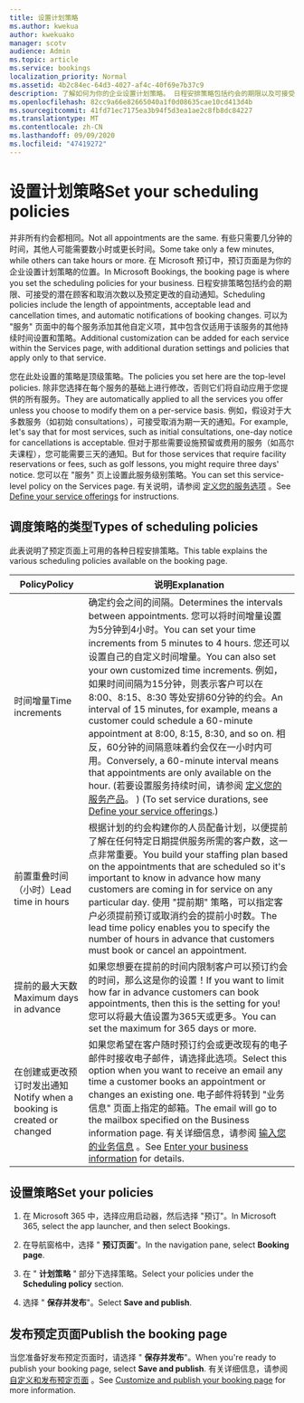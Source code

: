 ```yaml
---
title: 设置计划策略
ms.author: kwekua
author: kwekuako
manager: scotv
audience: Admin
ms.topic: article
ms.service: bookings
localization_priority: Normal
ms.assetid: 4b2c84ec-64d3-4027-af4c-40f69e7b37c9
description: 了解如何为你的企业设置计划策略。 日程安排策略包括约会的期限以及可接受的潜在客户和取消次数。
ms.openlocfilehash: 82cc9a66e82665040a1f0d08635cae10cd413d4b
ms.sourcegitcommit: 41fd71ec7175ea3b94f5d3ea1ae2c8fb8dc84227
ms.translationtype: MT
ms.contentlocale: zh-CN
ms.lasthandoff: 09/09/2020
ms.locfileid: "47419272"
---
```

# <a name="set-your-scheduling-policies"></a><span data-ttu-id="52d26-104">设置计划策略</span><span class="sxs-lookup"><span data-stu-id="52d26-104">Set your scheduling policies</span></span>

<span data-ttu-id="52d26-105">并非所有约会都相同。</span><span class="sxs-lookup"><span data-stu-id="52d26-105">Not all appointments are the same.</span></span> <span data-ttu-id="52d26-106">有些只需要几分钟的时间，其他人可能需要数小时或更长时间。</span><span class="sxs-lookup"><span data-stu-id="52d26-106">Some take only a few minutes, while others can take hours or more.</span></span> <span data-ttu-id="52d26-107">在 Microsoft 预订中，预订页面是为你的企业设置计划策略的位置。</span><span class="sxs-lookup"><span data-stu-id="52d26-107">In Microsoft Bookings, the booking page is where you set the scheduling policies for your business.</span></span> <span data-ttu-id="52d26-108">日程安排策略包括约会的期限、可接受的潜在顾客和取消次数以及预定更改的自动通知。</span><span class="sxs-lookup"><span data-stu-id="52d26-108">Scheduling policies include the length of appointments, acceptable lead and cancellation times, and automatic notifications of booking changes.</span></span> <span data-ttu-id="52d26-109">可以为 "服务" 页面中的每个服务添加其他自定义项，其中包含仅适用于该服务的其他持续时间设置和策略。</span><span class="sxs-lookup"><span data-stu-id="52d26-109">Additional customization can be added for each service within the Services page, with additional duration settings and policies that apply only to that service.</span></span>

<span data-ttu-id="52d26-110">您在此处设置的策略是顶级策略。</span><span class="sxs-lookup"><span data-stu-id="52d26-110">The policies you set here are the top-level policies.</span></span> <span data-ttu-id="52d26-111">除非您选择在每个服务的基础上进行修改，否则它们将自动应用于您提供的所有服务。</span><span class="sxs-lookup"><span data-stu-id="52d26-111">They are automatically applied to all the services you offer unless you choose to modify them on a per-service basis.</span></span> <span data-ttu-id="52d26-112">例如，假设对于大多数服务（如初始 consultations），可接受取消为期一天的通知。</span><span class="sxs-lookup"><span data-stu-id="52d26-112">For example, let's say that for most services, such as initial consultations, one-day notice for cancellations is acceptable.</span></span> <span data-ttu-id="52d26-113">但对于那些需要设施预留或费用的服务（如高尔夫课程），您可能需要三天的通知。</span><span class="sxs-lookup"><span data-stu-id="52d26-113">But for those services that require facility reservations or fees, such as golf lessons, you might require three days' notice.</span></span> <span data-ttu-id="52d26-114">您可以在 "服务" 页上设置此服务级别策略。</span><span class="sxs-lookup"><span data-stu-id="52d26-114">You can set this service-level policy on the Services page.</span></span> <span data-ttu-id="52d26-115">有关说明，请参阅 [定义您的服务选项](define-service-offerings.md) 。</span><span class="sxs-lookup"><span data-stu-id="52d26-115">See [Define your service offerings](define-service-offerings.md) for instructions.</span></span>

## <a name="types-of-scheduling-policies"></a><span data-ttu-id="52d26-116">调度策略的类型</span><span class="sxs-lookup"><span data-stu-id="52d26-116">Types of scheduling policies</span></span>

<span data-ttu-id="52d26-117">此表说明了预定页面上可用的各种日程安排策略。</span><span class="sxs-lookup"><span data-stu-id="52d26-117">This table explains the various scheduling policies available on the booking page.</span></span>

| <span data-ttu-id="52d26-118">Policy</span><span class="sxs-lookup"><span data-stu-id="52d26-118">Policy</span></span> | <span data-ttu-id="52d26-119">说明</span><span class="sxs-lookup"><span data-stu-id="52d26-119">Explanation</span></span> |
|---|---|
| <span data-ttu-id="52d26-120">时间增量</span><span class="sxs-lookup"><span data-stu-id="52d26-120">Time increments</span></span> | <span data-ttu-id="52d26-121">确定约会之间的间隔。</span><span class="sxs-lookup"><span data-stu-id="52d26-121">Determines the intervals between appointments.</span></span> <span data-ttu-id="52d26-122">您可以将时间增量设置为5分钟到4小时。</span><span class="sxs-lookup"><span data-stu-id="52d26-122">You can set your time increments from 5 minutes to 4 hours.</span></span> <span data-ttu-id="52d26-123">您还可以设置自己的自定义时间增量。</span><span class="sxs-lookup"><span data-stu-id="52d26-123">You can also set your own customized time increments.</span></span> <span data-ttu-id="52d26-124">例如，如果时间间隔为15分钟，则表示客户可以在8:00、8:15、8:30 等处安排60分钟的约会。</span><span class="sxs-lookup"><span data-stu-id="52d26-124">An interval of 15 minutes, for example, means a customer could schedule a 60-minute appointment at 8:00, 8:15, 8:30, and so on.</span></span> <span data-ttu-id="52d26-125">相反，60分钟的间隔意味着约会仅在一小时内可用。</span><span class="sxs-lookup"><span data-stu-id="52d26-125">Conversely, a 60-minute interval means that appointments are only available on the hour.</span></span> <span data-ttu-id="52d26-126"> (若要设置服务持续时间，请参阅 [定义您的服务产品](define-service-offerings.md)。 ) </span><span class="sxs-lookup"><span data-stu-id="52d26-126">(To set service durations, see [Define your service offerings](define-service-offerings.md).)</span></span> |
| <span data-ttu-id="52d26-127">前置重叠时间（小时）</span><span class="sxs-lookup"><span data-stu-id="52d26-127">Lead time in hours</span></span> | <span data-ttu-id="52d26-128">根据计划的约会构建你的人员配备计划，以便提前了解在任何特定日期提供服务所需的客户数，这一点非常重要。</span><span class="sxs-lookup"><span data-stu-id="52d26-128">You build your staffing plan based on the appointments that are scheduled so it's important to know in advance how many customers are coming in for service on any particular day.</span></span> <span data-ttu-id="52d26-129">使用 "提前期" 策略，可以指定客户必须提前预订或取消约会的提前小时数。</span><span class="sxs-lookup"><span data-stu-id="52d26-129">The lead time policy enables you to specify the number of hours in advance that customers must book or cancel an appointment.</span></span> |
| <span data-ttu-id="52d26-130">提前的最大天数</span><span class="sxs-lookup"><span data-stu-id="52d26-130">Maximum days in advance</span></span> | <span data-ttu-id="52d26-131">如果您想要在提前的时间内限制客户可以预订约会的时间，那么这是你的设置！</span><span class="sxs-lookup"><span data-stu-id="52d26-131">If you want to limit how far in advance customers can book appointments, then this is the setting for you!</span></span> <span data-ttu-id="52d26-132">您可以将最大值设置为365天或更多。</span><span class="sxs-lookup"><span data-stu-id="52d26-132">You can set the maximum for 365 days or more.</span></span> |
| <span data-ttu-id="52d26-133">在创建或更改预订时发出通知</span><span class="sxs-lookup"><span data-stu-id="52d26-133">Notify when a booking is created or changed</span></span> | <span data-ttu-id="52d26-134">如果您希望在客户随时预订约会或更改现有的电子邮件时接收电子邮件，请选择此选项。</span><span class="sxs-lookup"><span data-stu-id="52d26-134">Select this option when you want to receive an email any time a customer books an appointment or changes an existing one.</span></span> <span data-ttu-id="52d26-135">电子邮件将转到 "业务信息" 页面上指定的邮箱。</span><span class="sxs-lookup"><span data-stu-id="52d26-135">The email will go to the mailbox specified on the Business information page.</span></span> <span data-ttu-id="52d26-136">有关详细信息，请参阅 [输入您的业务信息](enter-business-information.md) 。</span><span class="sxs-lookup"><span data-stu-id="52d26-136">See [Enter your business information](enter-business-information.md) for details.</span></span> |

## <a name="set-your-policies"></a><span data-ttu-id="52d26-137">设置策略</span><span class="sxs-lookup"><span data-stu-id="52d26-137">Set your policies</span></span>

1. <span data-ttu-id="52d26-138">在 Microsoft 365 中，选择应用启动器，然后选择 "预订"。</span><span class="sxs-lookup"><span data-stu-id="52d26-138">In Microsoft 365, select the app launcher, and then select Bookings.</span></span>

1. <span data-ttu-id="52d26-139">在导航窗格中，选择 " **预订页面**"。</span><span class="sxs-lookup"><span data-stu-id="52d26-139">In the navigation pane, select **Booking page**.</span></span>

1. <span data-ttu-id="52d26-140">在 " **计划策略** " 部分下选择策略。</span><span class="sxs-lookup"><span data-stu-id="52d26-140">Select your policies under the **Scheduling policy** section.</span></span>

1. <span data-ttu-id="52d26-141">选择 " **保存并发布**"。</span><span class="sxs-lookup"><span data-stu-id="52d26-141">Select **Save and publish**.</span></span>

## <a name="publish-the-booking-page"></a><span data-ttu-id="52d26-142">发布预定页面</span><span class="sxs-lookup"><span data-stu-id="52d26-142">Publish the booking page</span></span>

<span data-ttu-id="52d26-143">当您准备好发布预定页面时，请选择 " **保存并发布**"。</span><span class="sxs-lookup"><span data-stu-id="52d26-143">When you're ready to publish your booking page, select **Save and publish**.</span></span> <span data-ttu-id="52d26-144">有关详细信息，请参阅 [自定义和发布预定页面](customize-booking-page.md) 。</span><span class="sxs-lookup"><span data-stu-id="52d26-144">See [Customize and publish your booking page](customize-booking-page.md) for more information.</span></span>

